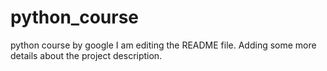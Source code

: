 # python_course
python course by google
I am editing the README file. Adding some more details about the project description.
